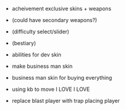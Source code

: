 - acheivement exclusive skins + weapons
- (could have secondary weapons?)
- (difficulty select/slider)
- (bestiary)

- abilities for dev skin
- make business man skin
- business man skin for buying everything
- using kb to move I LOVE I LOVE
- replace blast player with trap placing player

